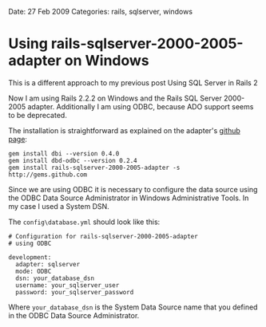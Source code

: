 Date: 27 Feb 2009
Categories: rails, sqlserver, windows

# Using rails-sqlserver-2000-2005-adapter on Windows

This is a different approach to my previous post Using SQL Server in Rails 2

Now I am using Rails 2.2.2 on Windows and the Rails SQL Server 2000-2005 adapter. Additionally I am using ODBC, because ADO support seems to be deprecated.

The installation is straightforward as explained on the adapter's [github page][github_page]:

    gem install dbi --version 0.4.0
    gem install dbd-odbc --version 0.2.4
    gem install rails-sqlserver-2000-2005-adapter -s http://gems.github.com

Since we are using ODBC it is necessary to configure the data source using the ODBC Data Source Administrator in Windows Administrative Tools. In my case I used a System DSN.

The `config\database.yml` should look like this:

    # Configuration for rails-sqlserver-2000-2005-adapter
    # using ODBC

    development:
      adapter: sqlserver
      mode: ODBC
      dsn: your_database_dsn
      username: your_sqlserver_user
      password: your_sqlserver_password

Where `your_database_dsn` is the System Data Source name that you defined in the ODBC Data Source Administrator.

[github_page]: http://github.com/rails-sqlserver/2000-2005-adapter/tree/master

